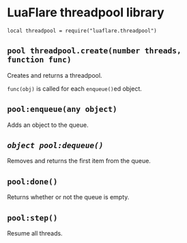 # LuaFlare threadpool library

`local threadpool = require("luaflare.threadpool")`

## `pool threadpool.create(number threads, function func)`

Creates and returns a threadpool.

`func(obj)` is called for each `enqueue()`ed object.

## `pool:enqueue(any object)`

Adds an object to the queue.

## *`object pool:dequeue()`*

Removes and returns the first item from the queue.

## `pool:done()`

Returns whether or not the queue is empty.

## `pool:step()`

Resume all threads.
